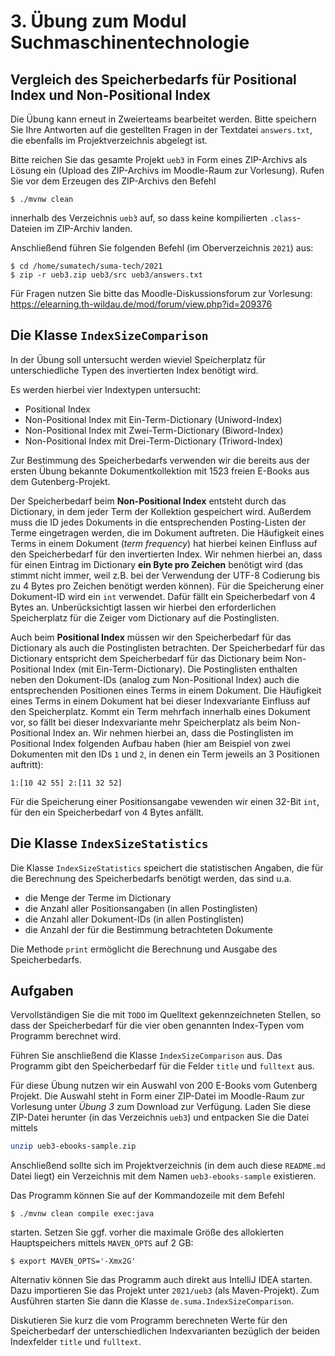 # 3. Übung zum Modul Suchmaschinentechnologie

## Vergleich des Speicherbedarfs für Positional Index und Non-Positional Index 

Die Übung kann erneut in Zweierteams bearbeitet werden. Bitte speichern Sie
Ihre Antworten auf die gestellten Fragen in der Textdatei
`answers.txt`, die ebenfalls im Projektverzeichnis abgelegt ist.

Bitte reichen Sie das gesamte Projekt `ueb3` in Form eines ZIP-Archivs als
Lösung ein (Upload des ZIP-Archivs im Moodle-Raum zur Vorlesung). Rufen Sie vor 
dem Erzeugen des ZIP-Archivs den Befehl
```
$ ./mvnw clean
```
innerhalb des Verzeichnis `ueb3` auf, so dass keine kompilierten `.class`-Dateien 
im ZIP-Archiv landen.

Anschließend führen Sie folgenden Befehl (im Oberverzeichnis `2021`) aus:
```
$ cd /home/sumatech/suma-tech/2021
$ zip -r ueb3.zip ueb3/src ueb3/answers.txt
```

Für Fragen nutzen Sie bitte das Moodle-Diskussionsforum zur Vorlesung:
https://elearning.th-wildau.de/mod/forum/view.php?id=209376

## Die Klasse `IndexSizeComparison`

In der Übung soll untersucht werden wieviel Speicherplatz für
unterschiedliche Typen des invertierten Index benötigt wird.

Es werden hierbei vier Indextypen untersucht:

* Positional Index
* Non-Positional Index mit Ein-Term-Dictionary (Uniword-Index)
* Non-Positional Index mit Zwei-Term-Dictionary (Biword-Index)
* Non-Positional Index mit Drei-Term-Dictionary (Triword-Index)

Zur Bestimmung des Speicherbedarfs verwenden wir die bereits aus 
der ersten Übung bekannte Dokumentkollektion mit 1523 freien
E-Books aus dem Gutenberg-Projekt.

Der Speicherbedarf beim **Non-Positional Index** entsteht durch 
das Dictionary, in dem jeder Term der Kollektion gespeichert wird.
Außerdem muss die ID jedes Dokuments in die entsprechenden
Posting-Listen der Terme eingetragen werden, die im Dokument
auftreten. Die Häufigkeit eines Terms in einem Dokument (*term frequency*)
hat hierbei keinen Einfluss auf den Speicherbedarf für den invertierten
Index. Wir nehmen hierbei an, dass für einen Eintrag im 
Dictionary **ein Byte pro Zeichen** benötigt wird (das stimmt nicht
immer, weil z.B. bei der Verwendung der UTF-8 Codierung bis zu 
4 Bytes pro Zeichen benötigt werden können). Für die Speicherung 
einer Dokument-ID wird ein `int` verwendet. Dafür fällt ein
Speicherbedarf von 4 Bytes an. Unberücksichtigt lassen wir hierbei
den erforderlichen Speicherplatz für die Zeiger vom Dictionary 
auf die Postinglisten.

Auch beim **Positional Index** müssen wir den Speicherbedarf
für das Dictionary als auch die Postinglisten betrachten. Der 
Speicherbedarf für das Dictionary entspricht dem Speicherbedarf
für das Dictionary beim Non-Positional Index (mit Ein-Term-Dictionary).
Die Postinglisten enthalten neben den Dokument-IDs (analog zum
Non-Positional Index) auch die entsprechenden Positionen eines
Terms in einem Dokument. Die Häufigkeit eines Terms in einem Dokument
hat bei dieser Indexvariante Einfluss auf den Speicherplatz. 
Kommt ein Term mehrfach innerhalb eines Dokument vor, so fällt 
bei dieser Indexvariante mehr Speicherplatz als beim Non-Positional Index 
an. Wir nehmen hierbei an, dass die Postinglisten im Positional Index 
folgenden Aufbau haben (hier am Beispiel von zwei Dokumenten mit den IDs `1` und `2`, 
in denen ein Term jeweils an 3 Positionen auftritt):
```
1:[10 42 55] 2:[11 32 52] 
``` 
Für die Speicherung einer Positionsangabe vewenden wir einen 32-Bit
`int`, für den ein Speicherbedarf von 4 Bytes anfällt.

## Die Klasse `IndexSizeStatistics`  

Die Klasse `IndexSizeStatistics` speichert die statistischen Angaben,
die für die Berechnung des Speicherbedarfs benötigt werden, das sind
u.a.
* die Menge der Terme im Dictionary
* die Anzahl aller Positionsangaben (in allen Postinglisten)
* die Anzahl aller Dokument-IDs (in allen Postinglisten) 
* die Anzahl der für die Bestimmung betrachteten Dokumente

Die Methode `print` ermöglicht die Berechnung und Ausgabe des
Speicherbedarfs.

## Aufgaben

Vervollständigen Sie die mit `TODO` im Quelltext gekennzeichneten Stellen, so
dass der Speicherbedarf für die vier oben genannten Index-Typen vom
Programm berechnet wird.

Führen Sie anschließend die Klasse `IndexSizeComparison` aus. Das Programm
gibt den Speicherbedarf für die Felder `title` und `fulltext` aus.

Für diese Übung nutzen wir ein Auswahl von 200 E-Books vom Gutenberg Projekt.
Die Auswahl steht in Form einer ZIP-Datei im Moodle-Raum zur Vorlesung unter
*Übung 3* zum Download zur Verfügung. Laden Sie diese ZIP-Datei herunter (in das
Verzeichnis `ueb3`) und entpacken Sie die Datei mittels

```bash
unzip ueb3-ebooks-sample.zip
```
Anschließend sollte sich im Projektverzeichnis (in dem auch diese `README.md` Datei
liegt) ein Verzeichnis mit dem Namen `ueb3-ebooks-sample` existieren.

Das Programm können Sie auf der Kommandozeile mit dem Befehl
```
$ ./mvnw clean compile exec:java
```
starten. Setzen Sie ggf. vorher die maximale Größe des allokierten Hauptspeichers
mittels `MAVEN_OPTS` auf 2 GB:
```
$ export MAVEN_OPTS='-Xmx2G'
```

Alternativ können Sie das Programm auch direkt aus IntelliJ IDEA starten.
Dazu importieren Sie das Projekt unter `2021/ueb3` (als Maven-Projekt). Zum
Ausführen starten Sie dann die Klasse `de.suma.IndexSizeComparison`.

Diskutieren Sie kurz die vom Programm berechneten Werte für den Speicherbedarf
der unterschiedlichen Indexvarianten bezüglich der beiden Indexfelder `title`
und `fulltext`.
